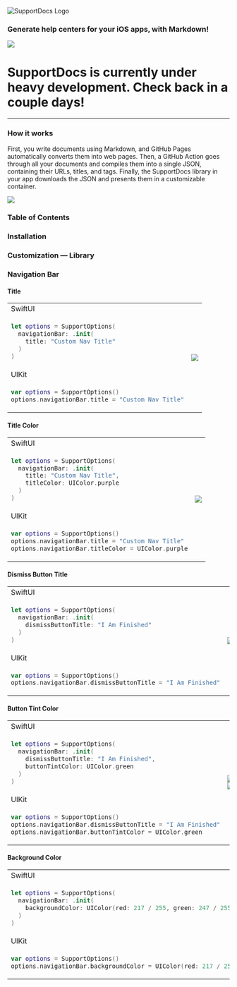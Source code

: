 
![SupportDocs Logo](https://raw.githubusercontent.com/aheze/SupportDocs/main/Assets/SupportDocsSmall.png)

### Generate help centers for your iOS apps, with Markdown!

![](https://raw.githubusercontent.com/aheze/SupportDocs/main/Assets/New%20Header.png)

# SupportDocs is currently under heavy development. Check back in a couple days!

---

### How it works

First, you write documents using Markdown, and GitHub Pages automatically converts them into web pages.
Then, a GitHub Action goes through all your documents and compiles them into a single JSON, containing their URLs, titles, and tags.
Finally, the SupportDocs library in your app downloads the JSON and presents them in a customizable container.

![](https://raw.githubusercontent.com/aheze/SupportDocs/main/Assets/HowItWorks.png)


### Table of Contents


### Installation

### Customization — Library

### Navigation Bar
#### Title

<table>

  <tr>
  <td>
    SwiftUI
  </td>
  <td rowspan="4">
    <img src="https://raw.githubusercontent.com/aheze/SupportDocs/main/Assets/NavigationBar/navigationTitle.png">
  </td>
  </tr>

  <tr>
  <td>

  ```Swift
  let options = SupportOptions(
    navigationBar: .init(
      title: "Custom Nav Title"
    )
  )
  ```
  </td>
  </tr>

  <tr>
  <td>
    UIKit
  </td>
  </tr>

  <tr>
  <td>

  ```Swift
  var options = SupportOptions()
  options.navigationBar.title = "Custom Nav Title"
  ```
  </td>
  </tr>
</table>

#### Title Color

<table>

  <tr>
  <td>
    SwiftUI
  </td>
  <td rowspan="4">
    <img src="https://raw.githubusercontent.com/aheze/SupportDocs/main/Assets/NavigationBar/navigationTitleColor.png">
  </td>
  </tr>

  <tr>
  <td>

  ```Swift
  let options = SupportOptions(
    navigationBar: .init(
      title: "Custom Nav Title",
      titleColor: UIColor.purple
    )
  )
  ```
  </td>
  </tr>

  <tr>
  <td>
    UIKit
  </td>
  </tr>

  <tr>
  <td>

  ```Swift
  var options = SupportOptions()
  options.navigationBar.title = "Custom Nav Title"
  options.navigationBar.titleColor = UIColor.purple
  ```
  </td>
  </tr>
</table>

#### Dismiss Button Title

<table>

  <tr>
  <td>
    SwiftUI
  </td>
  <td rowspan="4">
    <img src="https://raw.githubusercontent.com/aheze/SupportDocs/main/Assets/NavigationBar/navigationDismissButtonTitle.png">
  </td>
  </tr>

  <tr>
  <td>

  ```Swift
  let options = SupportOptions(
    navigationBar: .init(
      dismissButtonTitle: "I Am Finished"
    )
  )
  ```
  </td>
  </tr>

  <tr>
  <td>
    UIKit
  </td>
  </tr>

  <tr>
  <td>

  ```Swift
  var options = SupportOptions()
  options.navigationBar.dismissButtonTitle = "I Am Finished"
  ```
  </td>
  </tr>
</table>

#### Button Tint Color

<table>

  <tr>
  <td>
    SwiftUI
  </td>
  <td rowspan="4">
    <img src="https://raw.githubusercontent.com/aheze/SupportDocs/main/Assets/NavigationBar/navigationButtonTintColor1.png"> <img src="https://raw.githubusercontent.com/aheze/SupportDocs/main/Assets/NavigationBar/navigationButtonTintColor2.png">
  </td>
  </tr>

  <tr>
  <td>

  ```Swift
  let options = SupportOptions(
    navigationBar: .init(
      dismissButtonTitle: "I Am Finished",
      buttonTintColor: UIColor.green
    )
  )
  ```
  </td>
  </tr>

  <tr>
  <td>
    UIKit
  </td>
  </tr>

  <tr>
  <td>

  ```Swift
  var options = SupportOptions()
  options.navigationBar.dismissButtonTitle = "I Am Finished"
  options.navigationBar.buttonTintColor = UIColor.green
  ```
  </td>
  </tr>
</table>

#### Background Color

<table>

  <tr>
  <td>
    SwiftUI
  </td>
  <td rowspan="4">
    <img src="https://raw.githubusercontent.com/aheze/SupportDocs/main/Assets/NavigationBar/navigationBackground1.png"> <img src="https://raw.githubusercontent.com/aheze/SupportDocs/main/Assets/NavigationBar/navigationBackground2.png">
  </td>
  </tr>

  <tr>
  <td>

  ```Swift
  let options = SupportOptions(
    navigationBar: .init(
      backgroundColor: UIColor(red: 217 / 255, green: 247 / 255, blue: 255 / 255, alpha: 1)
    )
  )
  ```
  </td>
  </tr>

  <tr>
  <td>
    UIKit
  </td>
  </tr>

  <tr>
  <td>

  ```Swift
  var options = SupportOptions()
  options.navigationBar.backgroundColor = UIColor(red: 217 / 255, green: 247 / 255, blue: 255 / 255, alpha: 1)
  ```
  </td>
  </tr>
</table>
